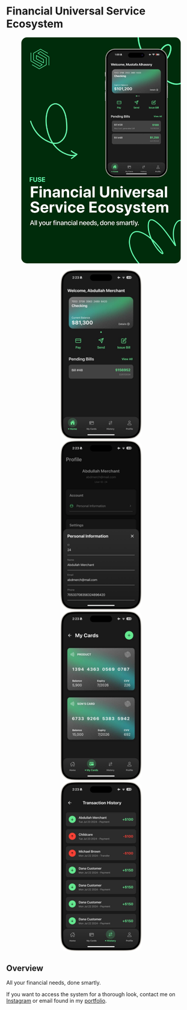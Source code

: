 # Financial Universal Service Ecosystem
<figure>
<img src="FUSE-EXPO/assets/Fourth.jpg" alt="FUSE" width="450" he style="border-radius: 15px;"/>
</figure>

<figure align="center">
<img src="FUSE-EXPO\assets\iPhone 15 Pro Max.png" alt="FUSE" width="" height="450"style="border-radius: 15px;"/>
<img src="FUSE-EXPO\assets\iPhone 15 Pro Max-1.png" alt="FUSE" width="" height="450"style="border-radius: 15px;"/>
<img src="FUSE-EXPO\assets\iPhone 15 Pro Max-2.png" alt="FUSE" width="" height="450"style="border-radius: 15px;"/>
<img src="FUSE-EXPO\assets\iPhone 15 Pro Max-3.png" alt="FUSE" width="" height="450"style="border-radius: 15px;"/>
</figure>

## Overview

All your financial needs, done smartly.

If you want to access the system for a thorough look, contact me on [Instagram](https://www.instagram.com/mustafa_alhasan_) or email found in my [portfolio](https://mustafa-dev.com).
